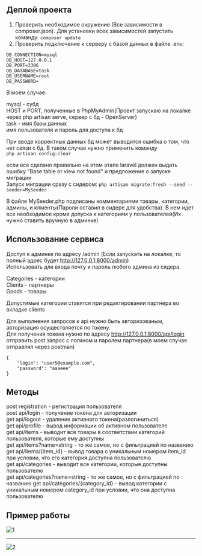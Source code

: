 ## Деплой проекта
1. Проверить необходимое окружение (Все зависимости в composer.json). Для установки всех зависимостей запустить команду: ```composer update```
2. Проверить подключение к серверу с базой данных в файле .env:
```
DB_CONNECTION=mysql
DB_HOST=127.0.0.1
DB_PORT=3306
DB_DATABASE=task
DB_USERNAME=root
DB_PASSWORD=
```
В моем случае:

mysql - субд<br/>
HOST и PORT, полученные в PhpMyAdmin(Проект запускаю на локалке через php artisan serve, сервер с бд - OpenServer)<br/>
task - имя базы данных<br/>
имя пользователя и пароль для доступа к бд<br/>

При вводе корректных данных бд может выводится ошибка о том, что нет связи с бд. В таком случае нужно применить команду  
```php artisan config:clear```

если все сделано правильно на этом этапе laravel должен выдать ошибку "Base table or view not found" и предложение о запуске миграции  
Запуск миграции сразу с сидером:
``` php artisan migrate:fresh --seed --seeder=MySeeder ```  

В файле MySeeder.php подписаны комментариями товары, категории, админы, и клменты(Пароли оставил в сидере для удобства). В нем идет все необходимое кроме допуска к категориям у пользователей(Их нужно ставить вручную в админке)

## Использование сервиса
Доступ к админке по адресу /admin (Если запускать на локалке, то полный адрес будет http://127.0.0.1:8000/admin)  
Использовать для входа почту и пароль любого админа из сидера.  


Categories - категории  
Clients - партнеры  
Goods - товары  

Допустимые категории ставятся при редактировании партнера во вкладке clients

Для выполнения запросов к api нужно быть авторизованым, авторизация осуществляется по токену.  
Для получения токена нужно по адресу http://127.0.0.1:8000/api/login отправить post запрос с логином и паролем партнера(в моем случае отправлял через postman)
```
{
    "login": "user5@example.com",
    "password": "aaaeee"
}
```
## Методы

post registration - регистрация пользователя  
post api/login - получение токена для авторизации  
get api/logout - удаление активного токена(разлогиниться)  
get api/profile - вывод информации об активном пользователе  
get api/items - выводит все товары в соответствии категорий пользователя, которые ему доступны   
get api/items?name=string - то же самое, но с фильтрацией по названию   
get api/items/{item_id} - вывод товара с уникальным номером item_id при условии, что его категория доступна пользователю  
get api/categories - выводит все категории, которые доступны пользователю   
get api/categories?name=string - то же самое, но с фильтрацией по названию 
get api/categories/{category_id} - вывод категории с уникальным номером category_id при условии, что она доступна пользователю  

## Пример работы
![1](https://github.com/user-attachments/assets/e5602811-5566-482f-992f-b6f8b14fbac7)
<hr>  

![2](https://github.com/user-attachments/assets/c3cfc3ff-0f91-4593-9162-f2c1ae23873e)

